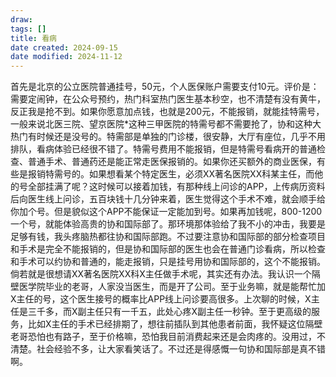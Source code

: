 ```yaml
---
draw:
tags: []
title: 看病
date created: 2024-09-15
date modified: 2024-11-12
---
```


首先是北京的公立医院普通挂号，50元，个人医保账户需要支付10元。评价是：需要定闹钟，在公众号预约，热门科室热门医生基本秒空，也不清楚有没有黄牛，反正我是抢不到。如果你愿意加点钱，也就是200元，不能报销，就能挂特需号，一般来说北医三院、望京医院*这种三甲医院的特需号都不需要抢了，协和这种大热门有时候还是没号的。特需部是单独的门诊楼，很安静，大厅有座位，几乎不用排队，看病体验已经很不错了。特需号费用不能报销，但是特需号看病开的普通检查、普通手术、普通药还是能正常走医保报销的。如果你还买额外的商业医保，有些是报销特需号的。如果想看某个特定医生，必须XX著名医院XX科某主任，而他的号全部挂满了呢？这时候可以接着加钱，有那种线上问诊的APP，上传病历资料后向医生线上问诊，五百块钱十几分钟来着，医生觉得这个手术不难，就会顺手给你加个号。但是貌似这个APP不能保证一定能加到号。如果再加钱呢，800-1200一个号，就能体验高贵的协和国际部了。那环境那体验给了我不小的冲击，我要是足够有钱，我头疼脑热都往协和国际部跑。不过要注意协和国际部的部分检查项目和手术是完全不能报销的，但是协和国际部的医生也会在普通门诊看病，所以检查和手术可以约协和普通的，能走报销，只是挂号用协和国际部的，这个不能报销。倘若就是很想请XX著名医院XX科X主任做手术呢，其实还有办法。我认识一个隔壁医学院毕业的老哥，人家没当医生，而是开了公司。至于业务嘛，就是能帮忙加X主任的号，这个医生接号的概率比APP线上问诊要高很多。上次聊的时候，X主任是三千多，而X副主任只有一千五，此处心疼X副主任一秒钟。至于更高级的服务，比如X主任的手术已经排期了，想往前插队到其他患者前面，我怀疑这位隔壁老哥恐怕也有路子，至于价格嘛，恐怕我目前消费起来还是会肉疼的。没用过，不清楚。社会经验不多，让大家看笑话了。不过还是得感慨一句协和国际部是真不错啊。
